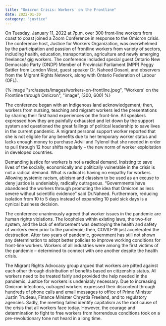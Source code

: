 ```yaml
---
title: "Omicron Crisis: Workers' on the Frontline"
date: 2022-01-30
category: "justice"
---
```


On Tuesday, January 11, 2022 at 7p.m. over 300 front-line workers from coast to coast joined a Zoom Conference in response to the Omicron crisis. The conference host, Justice for Workers Organization, was overwhelmed by the participation and passion of frontline workers from variety of sectors, including health, education, transportation, agriculture and newly emerging freelance/ gig workers. The conference included special guest Ontario New Democratic Party (ONDP) Member of Provincial Parliament (MPP) Peggy Sattler from London West, guest speaker Dr. Naheed Dosani, and observers from the Migrant Rights Network, along with Ontario Federation of Labour (OFL).

<!-- excerpt -->

{% image "src/assets/images/workers-on-frontline.jpeg", "Workers' on the Frontline through Omicron", "image", [300, 600] %}

The conference began with an Indigenous land acknowledgement; then, workers from nursing, teaching and migrant workers led the presentations by sharing their first hand experiences on the front-line. All speakers expressed how they are painfully exhausted and let down by the support system and questioned the great failings of political leadership to save lives in the current pandemic. A migrant personal support worker reported that she is not eligible for any benefits due to her temporary worker status and lacks enough money to purchase Advil and Tylenol that she needed in order to pull through 12 hour shifts regularly – the new norm of worker exploitation in developed countries.

Demanding justice for workers is not a radical demand. Insisting to save lives of the socially, economically and politically vulnerable in the crisis is not a radical demand. What is radical is having no empathy for workers. Allowing systemic racism, ableism and classism to be used as an excuse to deny justice is undeniably, radically outrageous. “Governments have abandoned the workers through promoting the idea that Omicron as less severe without scientific evidence” said Dr.Naheed. Furthermore, reducing isolation from 10 to 5 days instead of expanding 10 paid sick days is a cynical business decision.

The conference unanimously agreed that worker issues in the pandemic are human rights violations. The loopholes within existing laws, the two-tier system, and the lack of enforcement was destroying the health and safety of workers even prior to the pandemic; then, COVID-19 just accelerated the destruction. After two years of pandemic, government has still not shown any determination to adopt better policies to improve working conditions for front-line workers. Workers of all industries were among the first victims of the pandemic – determined to connect with one another despite the health crisis.

The Migrant Rights Advocacy group argued that workers are pitted against each other through distribution of benefits based on citizenship status. All workers need to be treated fairly and provided the help needed in the pandemic. Justice for workers is undeniably necessary. Due to increasing Omicron infections, outraged workers expressed their discontent through hundreds of phone calls and email messages to office of Prime Minister Justin Trudeau, Finance Minister Chrystia Freeland, and to regulatory agencies. Sadly, the meeting failed identify capitalism as the root cause of the crisis that all workers face today. However, the courage and determination to fight to free workers from horrendous conditions took on a pre-revolutionary tone not heard in a long time.
